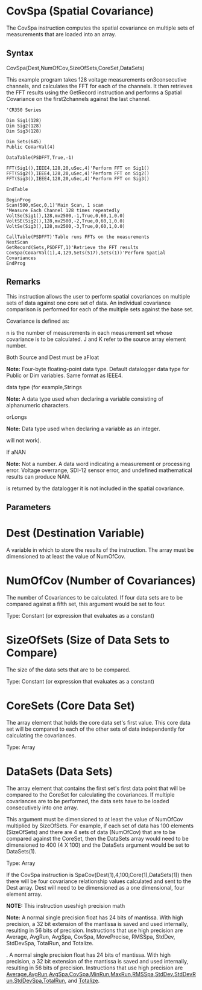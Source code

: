 # CovSpa (Spatial Covariance)

The CovSpa instruction computes the spatial covariance on multiple sets of measurements that are loaded into an array.

## Syntax

CovSpa(Dest,NumOfCov,SizeOfSets,CoreSet,DataSets)

This example program takes 128 voltage measurements on3consecutive channels, and calculates the FFT for each of the channels. It then retrieves the FFT results using the GetRecord instruction and performs a Spatial Covariance on the first2channels against the last channel.

```
'CR350 Series

Dim Sig1(128)
Dim Sig2(128)
Dim Sig3(128)

Dim Sets(645)
Public CoVarVal(4)

DataTable(PSDFFT,True,-1)

FFT(Sig1(),IEEE4,128,20,uSec,4)'Perform FFT on Sig1()
FFT(Sig2(),IEEE4,128,20,uSec,4)'Perform FFT on Sig2()
FFT(Sig3(),IEEE4,128,20,uSec,4)'Perform FFT on Sig3()

EndTable

BeginProg
Scan(500,mSec,0,1)'Main Scan, 1 scan
'Measure Each Channel 128 times repeatedly
VoltSe(Sig1(),128,mv2500,-1,True,0,60,1,0.0)
VoltSE(Sig2(),128,mv2500,-2,True,0,60,1,0.0)
VoltSe(Sig3(),128,mv2500,-3,True,0,60,1,0.0)

CallTable(PSDFFT)'Table runs FFTs on the measurements
NextScan
GetRecord(Sets,PSDFFT,1)'Retrieve the FFT results
CovSpa(CoVarVal(1),4,129,Sets(517),Sets(1))'Perform Spatial Covariances
EndProg
```

## Remarks

This instruction allows the user to perform spatial covariances on multiple sets of data against one core set of data. An individual covariance comparison is performed for each of the multiple sets against the base set.

Covariance is defined as:

n is the number of measurements in each measurement set whose covariance is to be calculated. J and K refer to the source array element number.

Both Source and Dest must be aFloat

**Note:** Four-byte floating-point data type. Default datalogger data type for Public or Dim variables. Same format as IEEE4.

data type (for example,Strings

**Note:** A data type used when declaring a variable consisting of alphanumeric characters.

orLongs

**Note:** Data type used when declaring a variable as an integer.

will not work).

If aNAN

**Note:** Not a number. A data word indicating a measurement or processing error. Voltage overrange, SDI-12 sensor error, and undefined mathematical results can produce NAN.

is returned by the datalogger it is not included in the spatial covariance.

## Parameters

# Dest (Destination Variable)

A variable in which to store the results of the instruction. The array must be dimensioned to at least the value of NumOfCov.

# NumOfCov (Number of Covariances)

The number of Covariances to be calculated. If four data sets are to be compared against a fifth set, this argument would be set to four.

Type: Constant (or expression that evaluates as a constant)

# SizeOfSets (Size of Data Sets to Compare)

The size of the data sets that are to be compared.

Type: Constant (or expression that evaluates as a constant)

# CoreSets (Core Data Set)

The array element that holds the core data set's first value. This core data set will be compared to each of the other sets of data independently for calculating the covariances.

Type: Array

# DataSets (Data Sets)

The array element that contains the first set's first data point that will be compared to the CoreSet for calculating the covariances. If multiple covariances are to be performed, the data sets have to be loaded consecutively into one array.

This argument must be dimensioned to at least the value of NumOfCov multiplied by SizeOfSets. For example, if each set of data has 100 elements (SizeOfSets) and there are 4 sets of data (NumOfCov) that are to be compared against the CoreSet, then the DataSets array would need to be dimensioned to 400 (4 X 100) and the DataSets argument would be set to DataSets(1).

Type: Array

If the CovSpa instruction is SpaCov(Dest(1),4,100,Core(1),DataSets(1)) then there will be four covariance relationship values calculated and sent to the Dest array. Dest will need to be dimensioned as a one dimensional, four element array.

**NOTE:** This instruction useshigh precision math

**Note:** A normal single precision float has 24 bits of mantissa. With high precision, a 32 bit extension of the mantissa is saved and used internally, resulting in 56 bits of precision. Instructions that use high precision are Average, AvgRun, AvgSpa, CovSpa, MovePrecise, RMSSpa, StdDev, StdDevSpa, TotalRun, and Totalize.

. A normal single precision float has 24 bits of mantissa. With high precision, a 32 bit extension of the mantissa is saved and used internally, resulting in 56 bits of precision. Instructions that use high precision are [Average](average.md),[AvgRun](avgrun.md),[AvgSpa](avgspa.md),[CovSpa](#),[MinRun](minrun.md),[MaxRun](maxrun.md),[RMSSpa](rmsspa.md),[StdDev](stddev.md),[StdDevRun](stddevrun.md),[StdDevSpa](stddevspa.md),[TotalRun](totalrun.md), and [Totalize](totalize.md).
